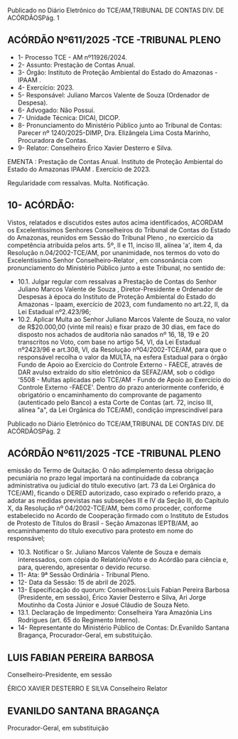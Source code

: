 Publicado  no  Diário  Eletrônico do TCE/AM,TRIBUNAL DE CONTAS DIV. DE ACÓRDÃOSPág. 1

## ACÓRDÃO Nº611/2025 -TCE -TRIBUNAL PLENO

- 1- Processo TCE - AM nº11926/2024.
- 2- Assunto: Prestação de Contas Anual.
- 3- Órgão: Instituto de Proteção Ambiental do Estado do Amazonas - IPAAM .
- 4- Exercício: 2023.
- 5- Responsável: Juliano Marcos Valente de Souza (Ordenador de Despesa).
- 6- Advogado: Não Possui.
- 7- Unidade Técnica: DICAI, DICOP.
- 8- Pronunciamento  do  Ministério  Público  junto  ao  Tribunal  de  Contas: Parecer  nº 1240/2025-DIMP, Dra. Elizângela Lima Costa Marinho, Procuradora de Contas.
- 9- Relator: Conselheiro Érico Xavier Desterro e Silva.

EMENTA :  Prestação  de  Contas  Anual.  Instituto  de Proteção Ambiental do Estado  do Amazonas  IPAAM . Exercício de 2023.

Regularidade com ressalvas. Multa. Notificação.

## 10-  ACÓRDÃO:

Vistos, relatados e discutidos estes autos acima identificados, ACORDAM os Excelentíssimos Senhores Conselheiros do Tribunal de Contas do Estado do Amazonas, reunidos em Sessão do Tribunal Pleno , no exercício da competência atribuída pelos arts. 5º, II e 11, inciso III, alínea 'a', item 4, da  Resolução  n.04/2002-TCE/AM, por unanimidade, nos  termos  do  voto  do  Excelentíssimo  Senhor  Conselheiro-Relator ,  em consonância com pronunciamento do Ministério Público junto a este Tribunal, no sentido de:

- 10.1. Julgar  regular  com  ressalvas a  Prestação  de  Contas  do  Senhor Juliano Marcos Valente de Souza ,  Diretor-Presidente e Ordenador de Despesas  à  época  do  Instituto  de  Proteção  Ambiental  do  Estado  do Amazonas - Ipaam, exercício de 2023, com fundamento no art.22, II, da Lei Estadual nº2.423/96;
- 10.2. Aplicar Multa ao  Senhor Juliano Marcos Valente de Souza, no valor de R$20.000,00 (vinte mil reais) e fixar prazo de 30 dias, em face do disposto  nos  achados  de  auditoria  não  sanados  nº  16,  18,  19  e  20 transcritos no Voto, com base no artigo 54, VI, da Lei Estadual nº2423/96 e art.308, VI, da Resolução nº04/2002-TCE/AM, para que o responsável recolha o valor da MULTA, na esfera Estadual para o órgão Fundo de Apoio ao Exercício do Controle Externo - FAECE, através de DAR avulso extraído do sítio eletrônico da SEFAZ/AM, sob o código '5508 - Multas aplicadas  pelo  TCE/AM  -  Fundo  de  Apoio  ao  Exercício  do  Controle Externo -FAECE'. Dentro do prazo anteriormente conferido, é obrigatório o encaminhamento do comprovante de pagamento (autenticado  pelo  Banco)  a  esta  Corte  de  Contas  (art.  72,  inciso  III, alínea  "a",  da  Lei  Orgânica  do  TCE/AM),  condição  imprescindível  para

Publicado  no  Diário  Eletrônico do TCE/AM,TRIBUNAL DE CONTAS DIV. DE ACÓRDÃOSPág. 2

## ACÓRDÃO Nº611/2025 -TCE -TRIBUNAL PLENO

emissão do Termo de Quitação. O não adimplemento dessa obrigação pecuniária no prazo legal importará na continuidade da cobrança administrativa ou judicial do título executivo (art. 73 da Lei Orgânica do TCE/AM), ficando o DERED autorizado, caso expirado o referido prazo, a  adotar  as  medidas  previstas  nas  subseções III  e IV  da  Seção III,  do Capítulo  X,  da  Resolução  nº  04/2002-TCE/AM,  bem  como  proceder, conforme estabelecido no Acordo de Cooperação firmado com o Instituto de  Estudos  de  Protesto  de  Títulos  do  Brasil  -  Seção  Amazonas  IEPTB/AM,  ao  encaminhamento  do  título  executivo  para  protesto  em nome do responsável;

- 10.3. Notificar o Sr. Juliano Marcos Valente de Souza e demais interessados, com cópia do Relatório/Voto e do Acórdão para ciência e, para, querendo, apresentar o devido recurso.
- 11-  Ata: 9ª Sessão Ordinária - Tribunal Pleno.
- 12-  Data da Sessão: 15 de abril de 2025.
- 13-  Especificação do quorum: Conselheiros:Luis Fabian Pereira Barbosa (Presidente, em sessão), Érico Xavier Desterro e Silva, Ari Jorge Moutinho da Costa Júnior e Josué Cláudio de Souza Neto.
- 13.1. Declaração de Impedimento: Conselheira Yara Amazônia Lins Rodrigues (art. 65 do Regimento Interno).
- 14-  Representante do Ministério Público de Contas: Dr.Evanildo Santana Bragança, Procurador-Geral, em substituição.

## LUIS FABIAN PEREIRA BARBOSA

Conselheiro-Presidente, em sessão

ÉRICO XAVIER DESTERRO E SILVA Conselheiro Relator

## EVANILDO SANTANA BRAGANÇA

Procurador-Geral, em substituição